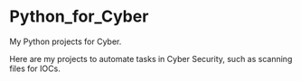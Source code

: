 # Python_for_Cyber
My Python projects for Cyber.

Here are my projects to automate tasks in Cyber Security, such as scanning files for IOCs.

